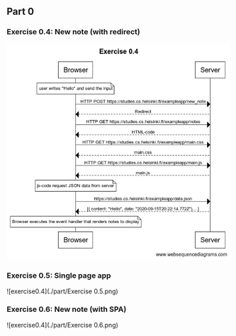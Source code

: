 ## Part 0

### Exercise 0.4: New note (with redirect)
 
![exercise0.4](./Exercise_0.4.png)

### Exercise 0.5: Single page app

![exercise0.4](./part/Exercise 0.5.png)

### Exercise 0.6: New note (with SPA)

![exercise0.4](./part/Exercise 0.6.png)
